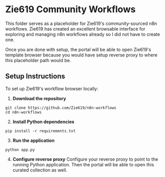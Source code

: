 # Zie619 Community Workflows

This folder serves as a placeholder for Zie619's community-sourced n8n workflows. Zie619 has created an excellent browsable interface for exploring and managing n8n workflows already so I did not have to create one.

Once you are done with setup, the portal will be able to open Zie619's template browser because you would have setup reverse proxy to where this placeholder path would be.

## Setup Instructions

To set up Zie619's workflow browser locally:

1. **Download the repository**
```
git clone https://github.com/Zie619/n8n-workflows
cd n8n-workflows
```

2. **Install Python dependencies**
```
pip install -r requirements.txt
```

3. **Run the application**
```
python app.py
```

4. **Configure reverse proxy**
   Configure your reverse proxy to point to the running Python application. Then the portal will be able to open this curated collection as well.